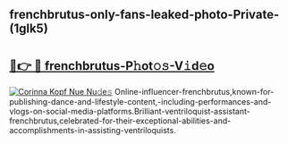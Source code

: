 ## frenchbrutus-only-fans​-leaked-photo​-Private-(1glk5)


# <h2><a href="https://mediaupload.pro?title=frenchbrutus&ref=git">🔗👉 🔴 frenchbrutus-P𝚑ot𝚘𝚜-V𝚒d𝚎o</a></h2>

[![Corinna Kopf Nue Nu𝚍e𝚜](https://i.imgur.com/0qMVB7G.gif)](https://mediaupload.pro?title=frenchbrutus&ref=git)
Online-influencer-frenchbrutus,known-for-publishing-dance-and-lifestyle-content,-including-performances-and-vlogs-on-social-media-platforms.Brilliant-ventriloquist-assistant-frenchbrutus,celebrated-for-their-exceptional-abilities-and-accomplishments-in-assisting-ventriloquists.  